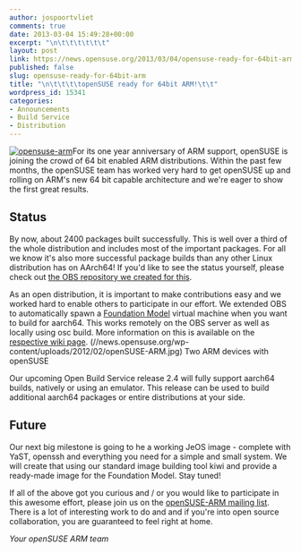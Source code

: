 ```yaml
---
author: jospoortvliet
comments: true
date: 2013-03-04 15:49:28+00:00
excerpt: "\n\t\t\t\t\t\t"
layout: post
link: https://news.opensuse.org/2013/03/04/opensuse-ready-for-64bit-arm/
published: false
slug: opensuse-ready-for-64bit-arm
title: "\n\t\t\t\topenSUSE ready for 64bit ARM!\t\t"
wordpress_id: 15341
categories:
- Announcements
- Build Service
- Distribution
---
```

[![opensuse-arm](//news.opensuse.org/wp-content/uploads/2012/12/opensuse-arm-300x189.png)](//news.opensuse.org/wp-content/uploads/2012/12/opensuse-arm.png)For its one year anniversary of ARM support, openSUSE is joining the crowd of 64 bit enabled ARM distributions. Within the past few months, the openSUSE team has worked very hard to get openSUSE up and rolling on ARM's new 64 bit capable architecture and we're eager to show the first great results.<!-- more -->



## Status


By now, about 2400 packages built successfully. This is well over a third of the whole distribution and includes most of the important packages. For all we know it's also more successful package builds than any other Linux distribution has on AArch64! If you'd like to see the status yourself, please check out [the OBS repository we created for this](https://build.opensuse.org/project/show?project=devel%3AARM%3AAArch64%3A12.3).

As an open distribution, it is important to make contributions easy and we worked hard to enable others to participate in our effort. We extended OBS to automatically spawn a [Foundation Model](http://www.arm.com/products/tools/models/fast-models/foundation-model.php) virtual machine when you want to build for aarch64. This works remotely on the OBS server as well as locally using osc build. More information on this is available on the [respective wiki page](http://en.opensuse.org/Portal:ARM/AArch64).
(//news.opensuse.org/wp-content/uploads/2012/02/openSUSE-ARM.jpg) Two ARM devices with openSUSE

Our upcoming Open Build Service release 2.4 will fully support aarch64 builds, natively or using an emulator. This release can be used to build additional aarch64 packages or entire distributions at your side.



## Future


Our next big milestone is going to he a working JeOS image - complete with YaST, openssh and everything you need for a simple and small system. We will create that using our standard image building tool kiwi and provide a ready-made image for the Foundation Model. Stay tuned!

If all of the above got you curious and / or you would like to participate in this awesome effort, please join us on the [openSUSE-ARM mailing list](http://lists.opensuse.org/opensuse-arm/). There is a lot of interesting work to do and and if you're into open source collaboration, you are guaranteed to feel right at home.


_Your openSUSE ARM team_		
